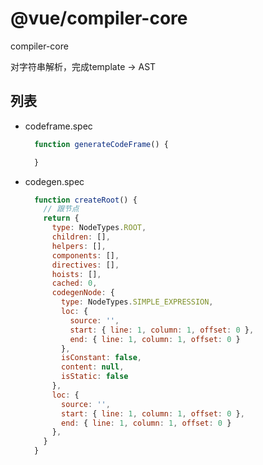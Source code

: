 # @vue/compiler-core

compiler-core

对字符串解析，完成template -> AST


## 列表

- codeframe.spec
  ```js
    function generateCodeFrame() {

    }
  ```

- codegen.spec
  ```js
    function createRoot() {
      // 跟节点
      return {
        type: NodeTypes.ROOT,
        children: [],
        helpers: [],
        components: [],
        directives: [],
        hoists: [],
        cached: 0,
        codegenNode: {
          type: NodeTypes.SIMPLE_EXPRESSION,
          loc: {
            source: '',
            start: { line: 1, column: 1, offset: 0 },
            end: { line: 1, column: 1, offset: 0 }
          },
          isConstant: false,
          content: null,
          isStatic: false
        },
        loc: {
          source: '',
          start: { line: 1, column: 1, offset: 0 },
          end: { line: 1, column: 1, offset: 0 }
        },
      }
    }
  ```